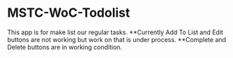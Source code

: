 # MSTC-WoC-Todolist

This app is for make list our regular tasks.
**Currently Add To List and Edit buttons are not working but work on that is under process.
**Complete and Delete buttons are in working condition.
